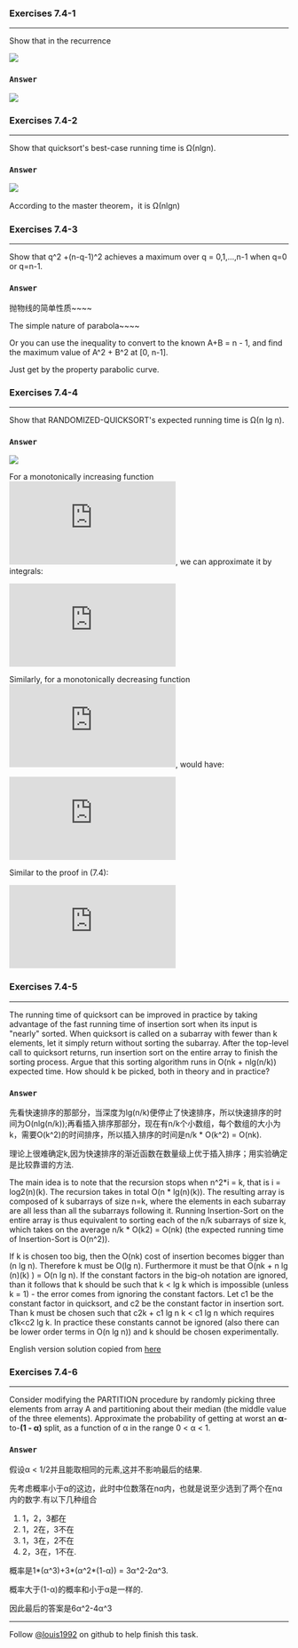 ### Exercises 7.4-1
***
Show that in the recurrence

![](http://latex.codecogs.com/gif.latex?%20T\(n\)%20=%20\\max%20\\limits_{0%20\\le%20q%20\\le%20n-1}%20\(T\(q\)%20+%20T\(n-q-1\)\)+\\Theta\(n\)%20\\\\%0d%0aT\(n\)%20=%20\\Omega%20\(n^2\)%0d%0a)


### `Answer`
![](http://latex.codecogs.com/gif.latex?%20T\(n\)%20=%20\\max%20\\limits_{0%20\\le%20q%20\\le%20n-1}%20\(T\(q\)%20+%20T\(n-q-1\)\)+\\Theta\(n\)%20\\\\%20~\\hspace{15%20mm}%0d%0a=%20T\(n-1\)%20+%20\\Theta\(n\)%20\\\\%20~\\hspace{15%20mm}%0d%0a=%20\\Theta\(n^2\)%20\\\\%0d%0a\\quad\\text{because%20it%20is%20}%20\\Theta\(n^2\)%0d%0a\quad\\text{so%20it%20is%20also%20}%20\\Omega\(n^2\)%0d%0a)


### Exercises 7.4-2
***
Show that quicksort's best-case running time is Ω(nlgn).

### `Answer`
![](http://latex.codecogs.com/gif.latex?%20T\(n\)%20=%202T\(n/2\)%20+%20\\Theta\(n\)%0d%0a)

According to the master theorem，it is Ω(nlgn)

### Exercises 7.4-3
***
Show that q^2 +(n-q-1)^2 achieves a maximum over q = 0,1,...,n-1 when q=0 or q=n-1.

### `Answer`
抛物线的简单性质~~~~


The simple nature of parabola~~~~

Or you can use the inequality to convert to the known A+B = n - 1, and find the maximum value of A^2 + B^2 at [0, n-1].

Just get by the property parabolic curve.

### Exercises 7.4-4
***
Show that RANDOMIZED-QUICKSORT's expected running time is Ω(n lg n).

### `Answer`
![](http://latex.codecogs.com/gif.latex?%20%0d%0aE[X]%20=%20%20%20\\sum_{i=1}^{n-1}%20\\sum_{j=i+1}^n%20\\frac{2}{j-i+1}%20\\\\%20~%20\\hspace{16%20mm}%0d%0a=%20\\sum_{i=1}^{n-1}%20\\sum_{k=1}^{n-i}%20\\frac{2}{k%20+%201}%20%20\\\\%20~%20\\hspace{16%20mm}%0d%0a\\ge%20\\sum_{i=1}^{n-1}%20\\sum_{k=1}^{n-i}%20\\frac{2}{2k}%20\\\\%20~%20\\hspace{16%20mm}%0d%0a\\ge%20\\sum_{i=1}^{n-1}%20\\Omega\(\\lg{n}\)%20\\\\%20~%20\\hspace{16%20mm}%0d%0a=%20%20%20\\Omega\(n\\lg{n}\)%0d%0a)

For a monotonically increasing function ![](http://latex.codecogs.com/gif.latex?f%28k%29), we can approximate it by integrals:

![(A.11)\int_{m-1}^{n}f(x)dx\leqslant \sum_{k=m}^{n}f(k)\leqslant \int_{m}^{n+1}f(x)dx](http://latex.codecogs.com/gif.latex?%28A.11%29%5Cint_%7Bm-1%7D%5E%7Bn%7Df%28x%29dx%5Cleqslant%20%5Csum_%7Bk%3Dm%7D%5E%7Bn%7Df%28k%29%5Cleqslant%20%5Cint_%7Bm%7D%5E%7Bn&plus;1%7Df%28x%29dx)

Similarly, for a monotonically decreasing function ![](http://latex.codecogs.com/gif.latex?g%28x%29), would have:

![\int_{m-1}^{n}f(x)dx\geqslant \sum_{k=m}^{n}f(k)\geqslant \int_{m}^{n+1}f(x)dx](http://latex.codecogs.com/gif.latex?%5Cint_%7Bm-1%7D%5E%7Bn%7Df%28x%29dx%5Cgeqslant%20%5Csum_%7Bk%3Dm%7D%5E%7Bn%7Df%28k%29%5Cgeqslant%20%5Cint_%7Bm%7D%5E%7Bn&plus;1%7Df%28x%29dx)

Similar to the proof in (7.4):

![E[X]=\sum_{i=1}^{n-1}\sum_{j=i+1}^{n}\frac{2}{j-i+1}\\~\hspace{15.5mm}=\sum_{i=1}^{n-1}\sum_{j=i+1}^{n}\frac{2}{j-i+1}\\~\hspace{15.5mm}=\sum_{i=1}^{n-1}\sum_{k=1}^{n-i}\frac{2}{k+1}\\~\hspace{15.5mm}\geqslant \sum_{i=1}^{n-1}2\int_{1}^{n-i}\frac{1}{k+1}\\~\hspace{15.5mm}=\sum_{i=1}^{n-1}2(ln(n-i+2)-O(1))\\~\hspace{15.5mm}\geqslant2\int_{1}^{n}ln(n-i+2)di-O(n)\\~\hspace{15.5mm}=\int_{2}^{n+1}ln(x)dx-O(n)\\~\hspace{15.5mm}=2nln(n+1)-O(n)=\Omega (nlgn)](http://latex.codecogs.com/gif.latex?E%5BX%5D%3D%5Csum_%7Bi%3D1%7D%5E%7Bn-1%7D%5Csum_%7Bj%3Di&plus;1%7D%5E%7Bn%7D%5Cfrac%7B2%7D%7Bj-i&plus;1%7D%20%5C%5C%7E%5Chspace%7B15.5mm%7D%3D%5Csum_%7Bi%3D1%7D%5E%7Bn-1%7D%5Csum_%7Bj%3Di&plus;1%7D%5E%7Bn%7D%5Cfrac%7B2%7D%7Bj-i&plus;1%7D%20%5C%5C%7E%5Chspace%7B15.5mm%7D%3D%5Csum_%7Bi%3D1%7D%5E%7Bn-1%7D%5Csum_%7Bk%3D1%7D%5E%7Bn-i%7D%5Cfrac%7B2%7D%7Bk&plus;1%7D%20%5C%5C%7E%5Chspace%7B15.5mm%7D%5Cgeqslant%20%5Csum_%7Bi%3D1%7D%5E%7Bn-1%7D2%5Cint_%7B1%7D%5E%7Bn-i%7D%5Cfrac%7B1%7D%7Bk&plus;1%7D%20%5C%5C%7E%5Chspace%7B15.5mm%7D%3D%5Csum_%7Bi%3D1%7D%5E%7Bn-1%7D2%28ln%28n-i&plus;2%29-O%281%29%29%20%5C%5C%7E%5Chspace%7B15.5mm%7D%5Cgeqslant2%5Cint_%7B1%7D%5E%7Bn%7Dln%28n-i&plus;2%29di-O%28n%29%20%5C%5C%7E%5Chspace%7B15.5mm%7D%3D%5Cint_%7B2%7D%5E%7Bn&plus;1%7Dln%28x%29dx-O%28n%29%20%5C%5C%7E%5Chspace%7B15.5mm%7D%3D2nln%28n&plus;1%29-O%28n%29%3D%5COmega%20%28nlgn%29)


### Exercises 7.4-5
***
The running time of quicksort can be improved in practice by taking advantage of the fast running time of insertion sort when its input is "nearly" sorted. When quicksort is called on a subarray with fewer than k elements, let it simply return without sorting the subarray. After the top-level call to quicksort returns, run insertion sort on the entire array to finish the sorting process. Argue that this sorting algorithm runs in O(nk + nlg(n/k)) expected time. How should k be picked, both in theory and in practice?

### `Answer`
先看快速排序的那部分，当深度为lg(n/k)便停止了快速排序，所以快速排序的时间为O(nlg(n/k));再看插入排序那部分，现在有n/k个小数组，每个数组的大小为k，需要O(k^2)的时间排序，所以插入排序的时间是n/k * O(k^2) = O(nk).

理论上很难确定k,因为快速排序的渐近函数在数量级上优于插入排序；用实验确定是比较靠谱的方法.

The main idea is to note that the recursion stops when n^2*i = k, that is i = log2(n)(k). The recursion takes in total O(n * lg(n)(k)). The resulting array is composed of k subarrays of size n=k, where the elements in each subarray are all less than all the subarrays following it. Running Insertion-Sort on the entire array is thus equivalent to sorting each of the n/k subarrays of size k, which takes on the average n/k * O(k2) = O(nk) (the expected running time of Insertion-Sort is O(n^2)).

If k is chosen too big, then the O(nk) cost of insertion becomes bigger than (n lg n). Therefore k must be O(lg n). Furthermore it must be that O(nk + n lg (n)(k) ) = O(n lg n). If the constant factors in the big-oh notation are ignored, than it follows that k should be
such that k < lg k which is impossible (unless k = 1) - the error comes from ignoring the constant factors. Let c1 be the constant factor in quicksort, and c2 be the constant factor in insertion sort. Than k must be chosen such that c2k + c1 lg n k < c1 lg n which requires c1k<c2 lg k. In practice these constants cannot be ignored (also there can be lower order terms in O(n lg n)) and k should be chosen experimentally.

English version solution copied from [here](http://s3.alirezaweb.com/91-5/introduction-to-algorithms/solution-manual/CLRS-Exercises-Introduction-to-Algorithms_Borna66/CLRS-Introduction-to-Algorithms/H6-solution[www.alirezaweb.com].pdf)


### Exercises 7.4-6
***
Consider modifying the PARTITION procedure by randomly picking three elements from array A and partitioning about their median (the middle value of the three elements). Approximate the probability of getting at worst an **α**-to-**(1 - α)** split, as a function of α in the range 0 < α < 1.

### `Answer`
假设α < 1/2并且能取相同的元素,这并不影响最后的结果.

先考虑概率小于α的这边，此时中位数落在nα内，也就是说至少选到了两个在nα内的数字.有以下几种组合

1. 1，2，3都在
2. 1，2在，3不在
3. 1，3在，2不在
4. 2，3在，1不在.

概率是1*(α^3)+3*(α^2*(1-α)) = 3α^2-2α^3.

概率大于(1-α)的概率和小于α是一样的.

因此最后的答案是6α^2-4α^3



***
Follow [@louis1992](https://github.com/gzc) on github to help finish this task.

